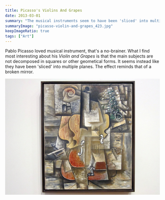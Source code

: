 ```yaml
---
title: Picasso's Violins And Grapes
date: 2013-03-01
summary: "The musical instruments seem to have been 'sliced' into multiple planes."
summaryImage: "picasso-violin-and-grapes_423.jpg"
keepImageRatio: true
tags: ["Art"]
---
```


Pablo Picasso loved musical instrument, that's a no-brainer. What I find most interesting about his _Violin and Grapes_ is that the main subjects are not decomposed in squares or other geometical forms. It seems instead like they have been 'sliced' into multiple planes. The effect reminds that of a broken mirror.

![](picasso-violin-and-grapes_423.jpg)

